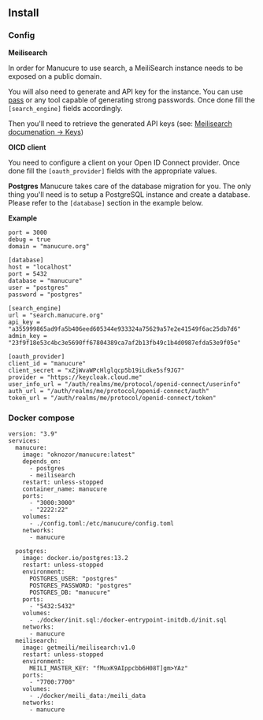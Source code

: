 ## Install

### Config

**Meilisearch**

In order for Manucure to use search, a MeiliSearch instance needs to be exposed on a public domain. 

You will also need to generate and API key for the instance. 
You can use [pass](https://www.passwordstore.org/) or any tool capable of generating strong passwords.
Once done fill the `[search_engine]` fields accordingly. 

Then you'll need to retrieve the generated API keys (see: [Meilisearch documenation -> Keys](https://docs.meilisearch.com/reference/api/keys.html#key-object))

**OICD client**

You need to configure a client on your Open ID Connect provider. 
Once done fill the `[oauth_provider]` fields with the appropriate values.

**Postgres**
Manucure takes care of the database migration for you. 
The only thing you'll need is to setup a PostgreSQL instance and create a database. 
Please refer to the `[database]` section in the example below. 

**Example**

```shell
port = 3000
debug = true
domain = "manucure.org"

[database]
host = "localhost"
port = 5432
database = "manucure"
user = "postgres"
password = "postgres"

[search_engine]
url = "search.manucure.org"
api_key = "a355999865ad9fa5b406eed605344e933324a75629a57e2e41549f6ac25db7d6"
admin_key = "23f9f18e53c4bc3e5690ff67804389ca7af2b13fb49c1b4d0987efda53e9f05e"

[oauth_provider]
client_id = "manucure"
client_secret = "xZjWvaWPcHlglqcp5b19iLdke5sf9JG7"
provider = "https://keycloak.cloud.me"
user_info_url = "/auth/realms/me/protocol/openid-connect/userinfo"
auth_url = "/auth/realms/me/protocol/openid-connect/auth"
token_url = "/auth/realms/me/protocol/openid-connect/token"
```

### Docker compose

```shell
version: "3.9"
services:
  manucure:
    image: "oknozor/manucure:latest"
    depends_on:
      - postgres
      - meilisearch
    restart: unless-stopped
    container_name: manucure
    ports:
      - "3000:3000"
      - "2222:22"
    volumes:
      - ./config.toml:/etc/manucure/config.toml
    networks:
      - manucure

  postgres:
    image: docker.io/postgres:13.2
    restart: unless-stopped
    environment:
      POSTGRES_USER: "postgres"
      POSTGRES_PASSWORD: "postgres"
      POSTGRES_DB: "manucure"
    ports:
      - "5432:5432"
    volumes:
      - ./docker/init.sql:/docker-entrypoint-initdb.d/init.sql
    networks:
      - manucure
  meilisearch:
    image: getmeili/meilisearch:v1.0
    restart: unless-stopped
    environment:
      MEILI_MASTER_KEY: "fMuxK9AIppcbb6H08T]gm>YAz"
    ports:
      - "7700:7700"
    volumes:
      - ./docker/meili_data:/meili_data
    networks:
      - manucure
```